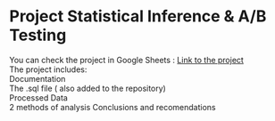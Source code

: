 # Project Statistical Inference & A/B Testing
You can check the project in Google Sheets : [Link to the project](https://docs.google.com/spreadsheets/d/1Vznef_2OyQTwPgwK5LoyAtCXZe6dJ3aqySAn66rNIjk/edit?gid=1851527475#gid=1851527475)  
The project includes:  
Documentation  
The .sql file ( also added to the repository)  
Processed Data  
2 methods of analysis
Conclusions and recomendations
